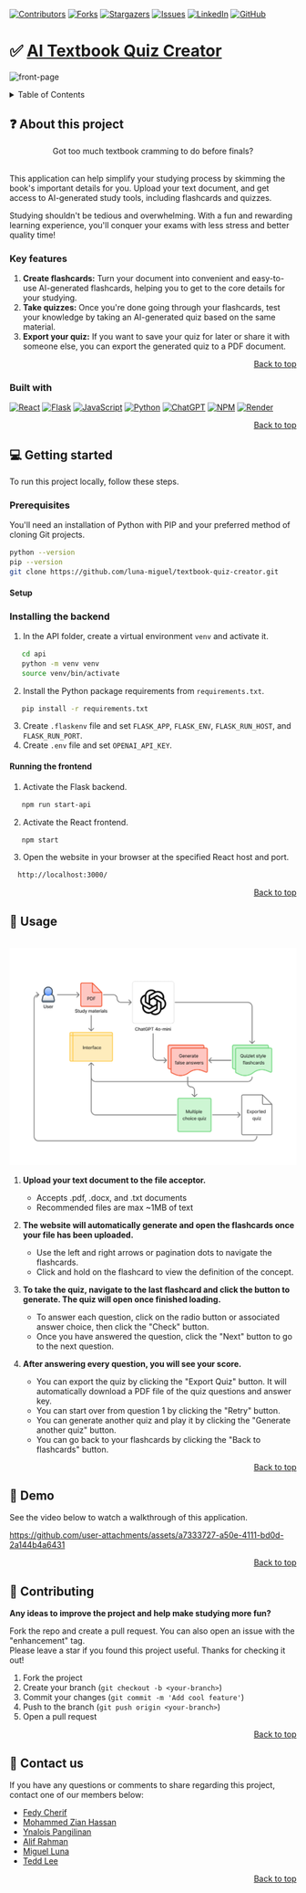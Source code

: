 <a name="readme-top"></a>

[![Contributors][contributors-shield]][contributors-url]
[![Forks][forks-shield]][forks-url]
[![Stargazers][stars-shield]][stars-url]
[![Issues][issues-shield]][issues-url]
[![LinkedIn][linkedin-shield]][linkedin-url]
[![GitHub][github-shield]][github-url]


# ✅ [AI Textbook Quiz Creator](https://ai-textbook-quiz-creator.onrender.com/) 

![front-page](https://github.com/user-attachments/assets/00b75305-698a-472c-bd23-7fb5051c6cc9)

<details>
  <summary>Table of Contents</summary>
  <ol>
    <li>
      <a href="#about-this-project">About this project</a>
      <ul>
        <li><a href="#key-features">Key features</a></li>
        <li><a href="#built-with">Built with</a></li>
      </ul>
    </li>
    <li>
      <a href="#getting-started">Getting started</a>
      <ul>
        <li><a href="#prerequisites">Prerequisites</a></li>
        <li><a href="#setup">Setup</a></li>
      </ul>
    </li>
    <li><a href="#usage">Usage</a></li>
    <li><a href="#demo">Demo</a></li>
    <li><a href="#contributing">Contributing</a></li>
    <li><a href="#contact-us">Contact us</a></li>
  </ol>
</details>

## ❓ About this project

<div align="center"> Got too much textbook cramming to do before finals? </div> <br/>

This application can help simplify your studying process by skimming the book's important details for you.
Upload your text document, and get access to AI-generated study tools, including flashcards and quizzes.

Studying shouldn't be tedious and overwhelming. With a fun and rewarding learning experience, you'll conquer your exams
with less stress and better quality time!

### Key features

1. **Create flashcards:**
   Turn your document into convenient and easy-to-use AI-generated flashcards, helping you to get to the core details for your studying.
2. **Take quizzes:**
   Once you're done going through your flashcards, test your knowledge by taking an AI-generated quiz based on the same material.
3. **Export your quiz:**
   If you want to save your quiz for later or share it with someone else, you can export the generated quiz to a PDF document.

<p align="right"><a href="#readme-top">Back to top</a></p>

### Built with

[![React][React]][React-url]
[![Flask][Flask]][Flask-url]
[![JavaScript][JavaScript]][JavaScript-url]
[![Python][Python]][Python-url]
[![ChatGPT][ChatGPT]][ChatGPT-url]
[![NPM][NPM]][NPM-url]
[![Render][Render]][Render-url]

<p align="right"><a href="#readme-top">Back to top</a></p>

## 💻 Getting started

To run this project locally, follow these steps.

### Prerequisites

You'll need an installation of Python with PIP and your preferred method of cloning Git projects.
   ```sh
   python --version
   pip --version
   git clone https://github.com/luna-miguel/textbook-quiz-creator.git
   ```

#### Setup

### Installing the backend
1. In the API folder, create a virtual environment `venv` and activate it.
```sh
   cd api
   python -m venv venv
   source venv/bin/activate
   ```

2. Install the Python package requirements from `requirements.txt`.
```sh
   pip install -r requirements.txt
   ```
  
3. Create `.flaskenv` file and set `FLASK_APP`, `FLASK_ENV`, `FLASK_RUN_HOST`, and `FLASK_RUN_PORT`.
4. Create `.env` file and set `OPENAI_API_KEY`.

#### Running the frontend
1. Activate the Flask backend.
```sh
   npm run start-api
   ```
2. Activate the React frontend.
```sh
   npm start
   ```
3. Open the website in your browser at the specified React host and port.
 ```sh
   http://localhost:3000/
   ```

<p align="right"><a href="#readme-top">Back to top</a></p>

## 📝 Usage

<br/>
<div align="center">
  <img src="diagram.jpg" alt="Work flow diagram">
</div>

1. **Upload your text document to the file acceptor.**
    * Accepts .pdf, .docx, and .txt documents
    * Recommended files are max ~1MB of text
  
2. **The website will automatically generate and open the flashcards once your file has been uploaded.**
    * Use the left and right arrows or pagination dots to navigate the flashcards.
    * Click and hold on the flashcard to view the definition of the concept.
  
3. **To take the quiz, navigate to the last flashcard and click the button to generate. The quiz will open once finished loading.**
    * To answer each question, click on the radio button or associated answer choice, then click the "Check" button.
    * Once you have answered the question, click the "Next" button to go to the next question.

4. **After answering every question, you will see your score.**
    * You can export the quiz by clicking the "Export Quiz" button. It will automatically download a PDF file of the quiz questions and answer key.
    * You can start over from question 1 by clicking the "Retry" button.
    * You can generate another quiz and play it by clicking the "Generate another quiz" button.
    * You can go back to your flashcards by clicking the "Back to flashcards" button.


<p align="right"><a href="#readme-top">Back to top</a></p>

## 🎥 Demo

See the video below to watch a walkthrough of this application.

https://github.com/user-attachments/assets/a7333727-a50e-4111-bd0d-2a144b4a6431

<p align="right"><a href="#readme-top">Back to top</a></p>

## 💭 Contributing

**Any ideas to improve the project and help make studying more fun?** 

Fork the repo and create a pull request. You can also open an issue with the "enhancement" tag. <br/>
Please leave a star if you found this project useful. Thanks for checking it out! 

1. Fork the project
2. Create your branch (`git checkout -b <your-branch>`)
3. Commit your changes (`git commit -m 'Add cool feature'`)
4. Push to the branch (`git push origin <your-branch>`)
5. Open a pull request

<p align="right"><a href="#readme-top">Back to top</a></p>

## 📨 Contact us

If you have any questions or comments to share regarding this project, contact one of our members below:
* [Fedy Cherif](https://www.linkedin.com/in/fedycherif/) </br>
* [Mohammed Zian Hassan](https://www.linkedin.com/in/mohammed-zian-hassan/) </br>
* [Ynalois Pangilinan](https://www.linkedin.com/in/ynalois-pangilinan/) </br>
* [Alif Rahman](https://www.linkedin.com/in/alifrahmannyc/) </br>
* [Miguel Luna](https://www.linkedin.com/in/miguel-lorenzo-luna/) </br>
* [Tedd Lee](https://www.linkedin.com/in/teddlee/) </br>

<p align="right"><a href="#readme-top">Back to top</a></p>

[contributors-shield]: https://img.shields.io/github/contributors/luna-miguel/textbook-quiz-creator.svg?style=for-the-badge
[contributors-url]: https://github.com/luna-miguel/textbook-quiz-creator/graphs/contributors

[forks-shield]: https://img.shields.io/github/forks/luna-miguel/textbook-quiz-creator.svg?style=for-the-badge
[forks-url]: https://github.com/luna-miguel/textbook-quiz-creator/forks

[stars-shield]: https://img.shields.io/github/stars/luna-miguel/textbook-quiz-creator.svg?style=for-the-badge
[stars-url]: [https://github.com/GeorgiosIoannouCoder/realesrgan/stargazers](https://github.com/luna-miguel/textbook-quiz-creator/stargazers)

[issues-shield]: https://img.shields.io/github/issues/luna-miguel/textbook-quiz-creator.svg?style=for-the-badge
[issues-url]: [https://github.com/GeorgiosIoannouCoder/realesrgan/issues](https://github.com/luna-miguel/textbook-quiz-creator/issues)

[license-shield]: https://img.shields.io/github/license/luna-miguel/textbook-quiz-creator.svg?style=for-the-badge
[license-url]: https://github.com/GeorgiosIoannouCoder/realesrgan/blob/main/LICENSE

[linkedin-shield]: https://img.shields.io/badge/-LinkedIn-black.svg?style=for-the-badge&logo=linkedin&colorB=0077B5
[linkedin-url]: https://www.linkedin.com/in/miguel-lorenzo-luna/

[github-shield]: https://img.shields.io/badge/-GitHub-black.svg?style=for-the-badge&logo=github&colorB=000
[github-url]: https://github.com/luna-miguel

[Python]: https://img.shields.io/badge/python-FFDE57?style=for-the-badge&logo=python&logoColor=4584B6
[Python-url]: https://www.python.org/

[JavaScript]: https://img.shields.io/badge/javascript-%23323330.svg?style=for-the-badge&logo=javascript&logoColor=%23F7DF1E
[JavaScript-url]: https://developer.mozilla.org/en-US/docs/Web/JavaScript

[React]: https://img.shields.io/badge/react-%2320232a.svg?style=for-the-badge&logo=react&logoColor=%2361DAFB
[React-url]: https://react.dev/

[NPM]: https://img.shields.io/badge/NPM-%23CB3837.svg?style=for-the-badge&logo=npm&logoColor=white
[NPM-url]: https://www.npmjs.com/

[ChatGPT]: https://img.shields.io/badge/chatGPT-74aa9c?style=for-the-badge&logo=openai&logoColor=white
[ChatGPT-url]: https://chatgpt.com/

[Render]: https://img.shields.io/badge/Render-%46E3B7.svg?style=for-the-badge&logo=render&logoColor=white
[Render-url]: https://render.com/

[Flask]: https://img.shields.io/badge/flask-%23000.svg?style=for-the-badge&logo=flask&logoColor=white
[Flask-url]: https://flask.palletsprojects.com/en/stable/


